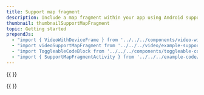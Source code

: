 ```yaml
---
title: Support map fragment
description: Include a map fragment within your app using Android support library.
thumbnail: thumbnailSupportMapFragment
topic: Getting started
prependJs:
  - "import { VideoWithDeviceFrame } from '../../../components/video-with-device-frame'"
  - "import videoSupportMapFragment from '../../../video/example-support-map-fragment.mp4'"
  - "import ToggleableCodeBlock from '../../../components/toggleable-code-block'"
  - "import { SupportMapFragmentActivity } from '../../../example-code/SupportMapFragmentActivity.js'"
---
```


{{
  <VideoWithDeviceFrame 
    videoFile={videoSupportMapFragment}
    rotation="vertical"
    device="pixel-2"
  />
}}

<!-- Any notes about this example would go here.  -->

{{
  <ToggleableCodeBlock 
    codeSnippet={SupportMapFragmentActivity}
  />
}}
